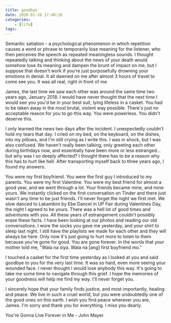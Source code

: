 ```yaml
---
title: goodbye
date: 2020-01-26 17:40:26
categories:
    - [life]
tags:
---
```


Semantic satiation - a psychological phenomenon in which repetition causes a word or phrase to temporarily lose meaning for the listener, who then perceives the speech as repeated meaningless sounds. 
I thought repeatedly talking and thinking about the news of your death would somehow lose its meaning and dampen the brunt of impact on me, but I suppose that doesn't work if you're just purposefully drowning your emotions in denial. It all dawned on me after almost 3 hours of travel to come see you. It was all real, right in front of me.

James, the last time we saw each other was around the same time two years ago, January 2018. I would have never thought that the next time I would see you you'd be in your best suit, lying lifeless in a casket. You had to be taken away in the most brutal, violent way possible. There's just no acceptable reason for you to go this way. You were powerless. You didn't deserve this.

I only learned the news two days after the incident. I unexpectedly couldn't hold my tears that day. I cried on my bed, on the keyboard, on the dishes, into my pillows, and I'm still crying as I write this. I was in shock, but I was also confused. We haven't really been talking, only greeting each other during birthdays now, and essentially have been more or less estranged... but why was I so deeply affected? I thought there has to be a reason why this has to hurt like hell. After transporting myself back to three years ago, I found my answers.

You were my first boyfriend. You were the first guy I introduced to my parents. You were my first Valentine. You were my best friend for almost a good year, and we went through a lot. Your friends became mine, and mine yours. We instantly clicked on the first conversation on Tinder and there just wasn't any time to be just friends. I'll never forget the night we first met. We slow danced to Lakambini by Ebe Dancel in UP Fair during Valentines Day, the night I agreed to be yours. There was a hell lot of good times and adventures with you. All these years of estrangement couldn't possibly erase these facts. I have been looking at our photos and reading our old conversations. I wore the socks you gave me yesterday, and your shirt to sleep last night. I still have the playlists we made for each other and they will always be here. Only now it's just going to hurt more to listen to them because you're gone for good. You are gone forever. In the words that your mother told me, "Wala na siya. Wala na [ang] first boyfriend mo."

I touched a casket for the first time yesterday as I looked at you and said goodbye to you for the very last time. It was so hard, even more seeing your wounded face. I never thought I would lose anybody this way. It's going to take me some time to navigate through this grief. I hope the memories of your goodness will help me find my way. I'll never forget you.

I sincerely hope that your family finds justice, and most importantly, healing and peace. We live in such a cruel world, but you were undoubtedly one of the good ones on this earth. I wish you find peace wherever you are, James. I'm sorry and thank you for everything. I miss you dearly.

You're Gonna Live Forever in Me - John Mayer.